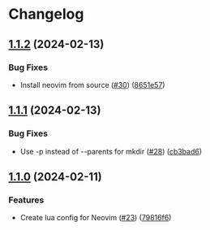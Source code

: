 # Changelog

## [1.1.2](https://github.com/mpriscella/dotfiles/compare/v1.1.1...v1.1.2) (2024-02-13)


### Bug Fixes

* Install neovim from source ([#30](https://github.com/mpriscella/dotfiles/issues/30)) ([8651e57](https://github.com/mpriscella/dotfiles/commit/8651e576a81842b111e4df7657be30109cddd2e4))

## [1.1.1](https://github.com/mpriscella/dotfiles/compare/v1.1.0...v1.1.1) (2024-02-13)


### Bug Fixes

* Use -p instead of --parents for mkdir ([#28](https://github.com/mpriscella/dotfiles/issues/28)) ([cb3bad6](https://github.com/mpriscella/dotfiles/commit/cb3bad64d32026e5af3f1f377b1fa986b74d29ec))

## [1.1.0](https://github.com/mpriscella/dotfiles/compare/v1.0.0...v1.1.0) (2024-02-11)


### Features

* Create lua config for Neovim ([#23](https://github.com/mpriscella/dotfiles/issues/23)) ([79816f6](https://github.com/mpriscella/dotfiles/commit/79816f61263a441aee83fc70075b4ea779982d35))
